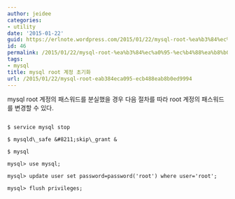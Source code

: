 ```yaml
---
author: jeidee
categories:
- utility
date: '2015-01-22'
guid: https://erlnote.wordpress.com/2015/01/22/mysql-root-%ea%b3%84%ec%a0%95-%ec%b4%88%ea%b8%b0%ed%99%94/
id: 46
permalink: /2015/01/22/mysql-root-%ea%b3%84%ec%a0%95-%ec%b4%88%ea%b8%b0%ed%99%94/
tags:
- mysql
title: mysql root 계정 초기화
url: /2015/01/22/mysql-root-eab384eca095-ecb488eab8b0ed9994
---
```


mysql root 계정의 패스워드를 분실했을 경우 다음 절차를 따라 root 계정의 패스워드를 변경할 수 있다.

```
      
$ service mysql stop
      
$ mysqld\_safe &#8211;skip\_grant &
      
$ mysql
      
mysql> use mysql;
      
mysql> update user set password=password('root') where user='root';
      
mysql> flush privileges;
  
```